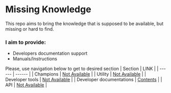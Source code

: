 # Missing Knowledge
This repo aims to bring the knowledge that is supposed to be available, but missing or hard to find.

### I aim to provide:
- Developers documentation support
- Manuals/Instructions

Please, use navigation below to get to desired section
| Section | LINK |
| ------ | ------ |
| Champions | [Not Available](scripts/champions/README.md) |
| Utility | [Not Available](scripts/utility/README.md) |
| Developer tools | [Not Available](devtools/scripts/README.md) |
| Developer documentations | [Contents](devtools/api/Guide.md) |
| API | [Not Available](devtools/api/README.md) |

 